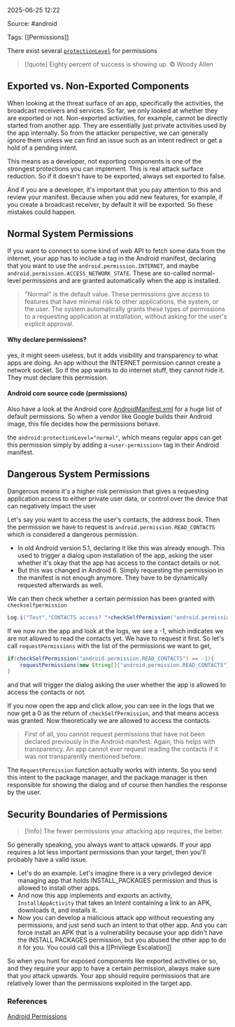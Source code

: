 
2025-06-25 12:22

Source: #android 

Tags: [[Permissions]]

There exist several [`protectionLevel`](https://developer.android.com/guide/topics/manifest/permission-element) for permissions

> [!quote]
> Eighty percent of success is showing up.
> © Woody Allen

## Exported vs. Non-Exported Components

When looking at the threat surface of an app, specifically the activities, the broadcast receivers and services. So far, we only looked at whether they are exported or not. Non-exported activities, for example, cannot be directly started from another app. They are essentially just private activities used by the app internally.
So from the attacker perspective, we can generally ignore them unless we can find an issue such as an intent redirect or get a hold of a pending intent. 

This means as a developer, not exporting components is one of the strongest protections you can implement. This is real attack surface reduction. So if it doesn't have to be exported, always set exported to false.

And if you are a developer, it's important that you pay attention to this and review your manifest. Because when you add new features, for example, if you create a broadcast receiver, by default it will be exported. So these mistakes could happen. 

## Normal System Permissions

If you want to connect to some kind of web API to fetch some data from the internet, your app has to include a tag in the Android manifest, declaring that you want to use the `android.permission.INTERNET`, and maybe `android.permission.ACCESS_NETWORK_STATE`. These are so-called normal-level permissions and are granted automatically when the app is installed. 

> "Normal" is the default value. These permissions give access to features that have minimal risk to other applications, the system, or the user. The system automatically grants these types of permissions to a requesting application at installation, without asking for the user's explicit approval.

#### Why declare permissions?

yes, it might seem useless, but it adds visibility and transparency to what apps are doing. An app without the INTERNET permission cannot create a network socket. So if the app wants to do internet stuff, they cannot hide it. They must declare this permission. 

#### Android core source code (permissions)

Also have a look at the Android core [AndroidManifest.xml](https://android.googlesource.com/platform/frameworks/base.git/+/refs/heads/main/core/res/AndroidManifest.xml) for a huge list of default permissions.
So when a vendor like Google builds their Android image, this file decides how the permissions behave. 

the `android:protectionLevel="normal"`, which means regular apps can get this permission simply by adding a `<user-permission>` tag in their Android  manifest. 

## Dangerous System Permissions

Dangerous means it's a higher risk permission that gives a requesting application access to either private user data, or control over the device that can negatively impact the user

Let's say you want to access the user's contacts, the address book. Then the permission we have to request is `android.permission.READ_CONTACTS` which is considered a dangerous permission. 
- In old Android version 5.1, declaring it like this was already enough. This used to trigger a dialog upon installation of the app, asking the user whether it's okay that the app has access to the contact details or not. 
- But this was changed in Android 6. Simply requesting the permission in the manifest is not enough anymore. They have to be dynamically requested afterwards as well.

We can then check whether a certain permission has been granted with `checkselfpermission` 
```java
Log.i("Test","CONTACTS access? "+checkSelfPermission("android.permission.READ_CONTACTS"))
```

If we now run the app and look at the logs, we see a -1, which indicates we are not allowed to read the contacts yet. We have to request it first. So let's call `requestPermissions` with the list of the permissions we want to get, 

```java
if(checkSelfPermission("android.permission.READ_CONTACTS") == -1){
	requestPermissions(new String[]{"android.permission.READ_CONTACTS"},42);
}
```
and that will trigger the dialog asking the user whether the app is allowed to access the contacts or not. 

If you now open the app and click allow, you can see in the logs that we now get a 0 as the return of `checkSelfPermission`, and that means access was granted. Now theoretically we are allowed to access the contacts. 

> First of all, you cannot request permissions that have not been declared previously in the Android manifest. Again, this helps with transparency. An app cannot ever request reading the contacts if it was not transparently mentioned before.

The `RequestPermission` function actually works with intents. So you send this intent to the package manager, and the package manager is then responsible for showing the dialog and of course then handles the response by the user.

## Security Boundaries of Permissions

> [!info]
> The fewer permissions your attacking app requires, the better.

So generally speaking, you always want to attack upwards. If your app requires a lot less important permissions than your target, then you'll probably have a valid issue.

- Let's do an example. Let's imagine there is a very privileged device managing app that holds INSTALL_PACKAGES permission and thus is allowed to install other apps. 
- And now this app implements and exports an activity, `InstallAppActivity` that takes an Intent containing a link to an APK, downloads it, and installs it.
- Now you can develop a malicious attack app without requesting any permissions, and just send such an Intent to that other app. And you can force install an APK that is a vulnerability because your app didn't have the INSTALL PACKAGES permission, but you abused the other app to do it for you. You could call this a [[Privilege Escalation]]
  
So when you hunt for exposed components like exported activities or so, and they require your app to have a certain permission, always make sure that you attack upwards. Your app should require permissions that are relatively lower than the permissions exploited in the target app. 

### References
[Android Permissions](https://app.hextree.io/courses/android-permissions/permission-overview)